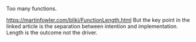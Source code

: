 Too many functions.

https://martinfowler.com/bliki/FunctionLength.html
But the key point in the linked article is the separation between intention and implementation. Length is the outcome not the driver.
